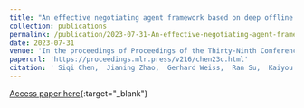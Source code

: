 ```yaml
---
title: "An effective negotiating agent framework based on deep offline reinforcement learning"
collection: publications
permalink: /publication/2023-07-31-An-effective-negotiating-agent-framework-based-on-deep-offline-reinforcement-learning
date: 2023-07-31
venue: 'In the proceedings of Proceedings of the Thirty-Ninth Conference on Uncertainty in Artificial Intelligence'
paperurl: 'https://proceedings.mlr.press/v216/chen23c.html'
citation: ' Siqi Chen,  Jianing Zhao,  Gerhard Weiss,  Ran Su,  Kaiyou Lei, &quot;An effective negotiating agent framework based on deep offline reinforcement learning.&quot; In the proceedings of Proceedings of the Thirty-Ninth Conference on Uncertainty in Artificial Intelligence, 2023.'
---
```

[Access paper here](https://proceedings.mlr.press/v216/chen23c.html){:target="_blank"}
